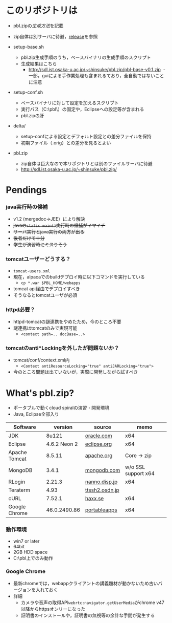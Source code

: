 # このリポジトリは
- pbl.zipの*生成方法*を記載
- zip自体は別サーバに待避，[release](https://github.com/spiralpartners/pbl.zip/releases)を参照

- setup-base.sh
  - pbl.zip生成手順のうち，ベースバイナリの生成手順のスクリプト
  - 生成結果はこちら
    - http://sdl.ist.osaka-u.ac.jp/~shinsuke/pbl.zip/pbl-base-v0.1.zip
  - 一部，guiによる手作業処理も含まれるており，全自動ではないことに注意

- setup-conf.sh
  - ベースバイナリに対して設定を加えるスクリプト
  - 実行パス（C:\pbl\）の固定や，Eclipseへの設定等が含まれる
  - pbl.zipの肝

- delta/
  - setup-confによる設定とデフォルト設定との差分ファイルを保持
  - 初期ファイル（.orig）との差分を見るとよい

- pbl.zip
  - zip自体は巨大なので本リポジトリとは別のファイルサーバに待避
  - http://sdl.ist.osaka-u.ac.jp/~shinsuke/pbl.zip/


# Pendings
### ~~java実行時の候補~~
- v1.2 (mergedoc→JEE）により解決
- ~~javaの`static main()`実行時の候補がイマイチ~~
- ~~サーバ実行とjava実行の両方が出る~~
- ~~後者だけで十分~~
- ~~学生が演習時にミスりそう~~

### tomcatユーザーどうする？
- `tomcat-users.xml`
- 現在，alpacaでのbuildデプロイ時に以下コマンドを実行している
  - `cp *.war $PBL_HOME/webapps`
- tomcat api経由でデプロイすべき
- そうなるとtomcatユーザが必須

### httpd必要？
- httpd-tomcatの謎連携をやめたため，今のところ不要
- 謎連携はtomcatのみで実現可能
  - `<context path=.. docBase=..>`

### tomcatのanti*Lockingを外したが問題ないか？
- tomcat/conf/context.xml内
  - `<Context antiResourceLocking="true" antiJARLocking="true">`
- 今のところ問題は出ていないが，実際に開発しながら試すべき




# What's pbl.zip?
- ポータブルで動くcloud spiralの演習・開発環境
- Java, Eclipse全部入り

| Software | version | source | memo |
|--------|---------|--------|------|
| JDK | 8u121 | [oracle.com](http://www.oracle.com/technetwork/java/javase/downloads/index.html) | x64 |
| Eclipse | 4.6.2 Neon 2 | [eclipse.org](http://www.eclipse.org/downloads/packages/eclipse-ide-java-ee-developers/neon2) | x64 |
| Apache Tomcat | 8.5.11 | [apache.org](http://tomcat.apache.org/) | Core → zip |
| MongoDB | 3.4.1 | [mongodb.com](https://www.mongodb.com/) | w/o SSL support x64 |
| RLogin | 2.21.3 | [nanno.disp.jp](http://nanno.dip.jp/softlib/man/rlogin/) | x64 |
| Teraterm | 4.93 | [ttssh2.osdn.jp](http://ttssh2.osdn.jp/) |
| cURL | 7.52.1 | [haxx.se](https://curl.haxx.se) | x64 |
| Google Chrome | 46.0.2490.86 | [portableapps](https://sourceforge.net/projects/portableapps/files/Google%20Chrome%20Portable/) | x64 |


### 動作環境
- win7 or later
- 64bit
- 2GB HDD space
- C:\pbl上でのみ動作


### Google Chrome
- 最新chromeでは，webappクライアントの講義題材が動かないため古いバージョンを入れておく
- 詳細
  - カメラや音声の取得API`webrtc:navigator.getUserMedia`がchrome v47以降からhttpsオンリーになった
  - 証明書のインストールや，証明書の無視等の余計な手間が発生する

